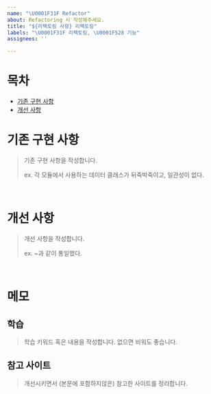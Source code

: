 ```yaml
---
name: "\U0001F31F Refactor"
about: Refactoring 시 작성해주세요.
title: "${리팩토링 사항} 리팩토링"
labels: "\U0001F31F 리팩토링, \U0001F528 기능"
assignees: ''

---
```


# 목차
- [기존 구현 사항](#기존-구현-사항)
- [개선 사항](#개선-사항)


# 기존 구현 사항
> 기존 구현 사항을 작성합니다.
>
> ex. 각 모듈에서 사용하는 데이터 클래스가 뒤죽박죽이고, 일관성이 없다.

</br>

# 개선 사항
> 개선 사항을 작성합니다.
> 
> ex. ~과 같이 통일했다.

</br>

# 메모
## 학습
> 학습 키워드 혹은 내용을 작성합니다. 없으면 비워도 좋습니다.

## 참고 사이트
> 개선시키면서 (본문에 포함하지않은) 참고한 사이트를 정리합니다.

